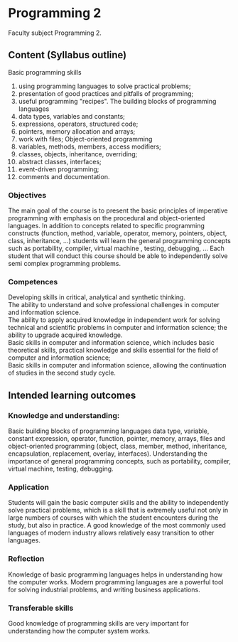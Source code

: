 # Programming 2
Faculty subject Programming 2.
## Content (Syllabus outline)
Basic programming skills  
1. using programming languages to solve practical
problems;
2. presentation of good practices and pitfalls of
programming;
3. useful programming "recipes".
The building blocks of programming languages  
1. data types, variables and constants;
2. expressions, operators, structured code;
3. pointers, memory allocation and arrays;
4. work with files;
Object-oriented programming  
1. variables, methods, members, access modifiers;
2. classes, objects, inheritance, overriding;
3. abstract classes, interfaces;
4. event-driven programming;
5. comments and documentation.
### Objectives
The main goal of the course is to present the basic
principles of imperative programming with emphasis on
the procedural and object-oriented languages. In
addition to concepts related to specific programming
constructs (function, method, variable, operator,
memory, pointers, object, class, inheritance, ...)
students will learn the general programming concepts
such as portability, compiler, virtual machine , testing,
debugging, ... Each student that will conduct this course
should be able to independently solve semi complex
programming problems.
### Competences
Developing skills in critical, analytical and synthetic
thinking.  
The ability to understand and solve professional
challenges in computer and information science.  
The ability to apply acquired knowledge in independent
work for solving technical and scientific problems in
computer and information science; the ability to
upgrade acquired knowledge.  
Basic skills in computer and information science, which
includes basic theoretical skills, practical knowledge and
skills essential for the field of computer and information
science;  
Basic skills in computer and information science,
allowing the continuation of studies in the second study
cycle.
## Intended learning outcomes
### Knowledge and understanding:
Basic building blocks of programming languages data 
type, variable, constant expression, operator, function,
pointer, memory, arrays, files and object-oriented
programming (object, class, member, method,
inheritance, encapsulation, replacement, overlay,
interfaces). Understanding the importance of general
programming concepts, such as portability, compiler,
virtual machine, testing, debugging.
### Application
Students will gain the basic computer skills and the
ability to independently solve practical problems, which
is a skill that is extremely useful not only in large
numbers of courses with which the student encounters
during the study, but also in practice. A good knowledge
of the most commonly used languages of modern
industry allows relatively easy transition to other
languages.
### Reflection
Knowledge of basic programming languages helps in
understanding how the computer works. Modern
programming languages are a powerful tool for solving
industrial problems, and writing business applications.
### Transferable skills
Good knowledge of programming skills are very
important for understanding how the computer system
works.

